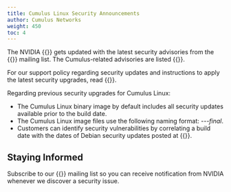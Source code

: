 ```yaml
---
title: Cumulus Linux Security Announcements
author: Cumulus Networks
weight: 450
toc: 4
---
```


The NVIDIA {{<exlink url="http://apt.cumulusnetworks.com/repo" text="code repository">}} gets updated with the latest security advisories from the {{<exlink url="https://lists.debian.org/debian-security-announce/" text="debian-security-announce">}} mailing list. The Cumulus-related advisories are listed {{<link url="Security-Issues-and-Announcements" text="here">}}.

For our support policy regarding security updates and instructions to apply the latest security upgrades, read {{<link url="Security-Responses-and-Updates" text="this article">}}.

Regarding previous security upgrades for Cumulus Linux:

- The Cumulus Linux binary image by default includes all security updates available prior to the build date.
- The Cumulus Linux image files use the following naming format: *---final*.
- Customers can identify security vulnerabilities by correlating a build date with the dates of Debian security updates posted at {{<exlink url="http://www.debian.org/security/" text="www.debian.org/security/">}}.

## Staying Informed

Subscribe to our {{<exlink url="https://lists.cumulusnetworks.com/listinfo/cumulus-security-announce" text="security announcements">}} mailing list so you can receive notification from NVIDIA whenever we discover a security issue.
